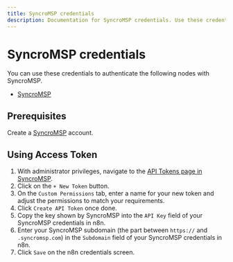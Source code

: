 ```yaml
---
title: SyncroMSP credentials
description: Documentation for SyncroMSP credentials. Use these credentials to authenticate SyncroMSP in n8n, a workflow automation platform.
---
```


# SyncroMSP credentials

You can use these credentials to authenticate the following nodes with SyncroMSP.

- [SyncroMSP](/integrations/builtin/app-nodes/n8n-nodes-base.syncromsp/)

## Prerequisites

Create a [SyncroMSP](https://syncromsp.com/) account.

## Using Access Token

1. With administrator privileges, navigate to the [API Tokens page in SyncroMSP](https://n8nchangelog.syncromsp.com/api_tokens).
2. Click on the `+ New Token` button.
3. On the `Custom Permissions` tab, enter a name for your new token and adjust the permissions to match your requirements.
4. Click `Create API Token` once done.
5. Copy the key shown by SyncroMSP into the `API Key` field of your SyncroMSP credentials in n8n.
6. Enter your SyncroMSP subdomain (the part between `https://` and `.syncromsp.com`) in the `Subdomain` field of your SyncroMSP credentials in n8n.
7. Click `Save` on the n8n credentials screen.

